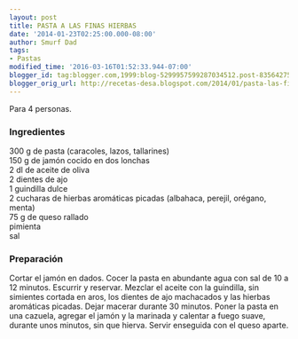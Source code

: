```yaml
---
layout: post
title: PASTA A LAS FINAS HIERBAS
date: '2014-01-23T02:25:00.000-08:00'
author: Smurf Dad
tags:
- Pastas
modified_time: '2016-03-16T01:52:33.944-07:00'
blogger_id: tag:blogger.com,1999:blog-5299957599287034512.post-8356427546735061616
blogger_orig_url: http://recetas-desa.blogspot.com/2014/01/pasta-las-finas-hierbas.html
---
```


Para 4 personas.<br><h3>Ingredientes</h3><p>300 g de pasta (caracoles, lazos, tallarines)<br/>150 g de jam&oacute;n cocido en dos lonchas<br/>2 dl de aceite de oliva<br/>2 dientes de ajo<br/>1 guindilla dulce<br/>2 cucharas de hierbas arom&aacute;ticas picadas (albahaca, perejil, or&eacute;gano, menta)<br/>75 g de queso rallado<br/>pimienta<br/>sal</p><h3>Preparaci&oacute;n</h3><p>Cortar el jam&oacute;n en dados. Cocer la pasta en abundante agua con sal de 10 a 12 minutos. Escurrir y reservar. Mezclar el aceite con la guindilla, sin simientes cortada en aros, los dientes de ajo machacados y las hierbas arom&aacute;ticas picadas. Dejar macerar durante 30 minutos. Poner la pasta en una cazuela, agregar el jam&oacute;n y la marinada y calentar a fuego suave, durante unos minutos, sin que hierva. Servir enseguida con el queso aparte.</p>